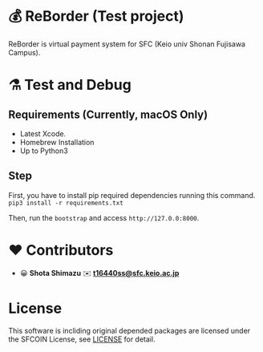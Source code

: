 # 💰  ReBorder (Test project)

ReBorder is virtual payment system for SFC (Keio univ Shonan Fujisawa Campus).

# ⚗️  Test and Debug

## Requirements (Currently, macOS Only)

- Latest Xcode.
- Homebrew Installation
- Up to Python3

## Step

First, you have to install pip required dependencies running this command.
`pip3 install -r requirements.txt`


Then, run the `bootstrap` and access `http://127.0.0:8000`.

# ❤️  Contributors

- 😀 **Shota Shimazu** ✉️ **t16440ss@sfc.keio.ac.jp**

# License
This software is incliding original depended packages are licensed under the SFCOIN License, see [LICENSE](LICENSE) for detail.
